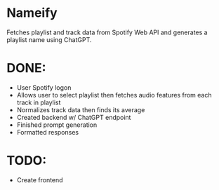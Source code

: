 # Nameify

Fetches playlist and track data from Spotify Web API and generates a playlist name using ChatGPT.

# DONE: 
- User Spotify logon
- Allows user to select playlist then fetches audio features from each track in playlist
- Normalizes track data then finds its average
- Created backend w/ ChatGPT endpoint
- Finished prompt generation
- Formatted responses
  
# TODO:
- Create frontend

  

